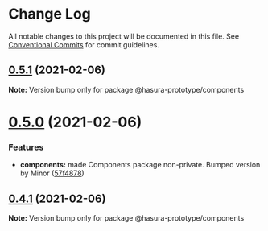 # Change Log

All notable changes to this project will be documented in this file.
See [Conventional Commits](https://conventionalcommits.org) for commit guidelines.

## [0.5.1](https://github.com/SkelleyBelly/docker-compose-prototype/compare/v0.5.0...v0.5.1) (2021-02-06)

**Note:** Version bump only for package @hasura-prototype/components





# [0.5.0](https://github.com/SkelleyBelly/docker-compose-prototype/compare/v0.4.1...v0.5.0) (2021-02-06)


### Features

* **components:** made Components package non-private. Bumped version by Minor ([57f4878](https://github.com/SkelleyBelly/docker-compose-prototype/commit/57f48787314ac7a05cba81212bc42020c8c597ff))





## [0.4.1](https://github.com/SkelleyBelly/docker-compose-prototype/compare/v0.4.0...v0.4.1) (2021-02-06)

**Note:** Version bump only for package @hasura-prototype/components

